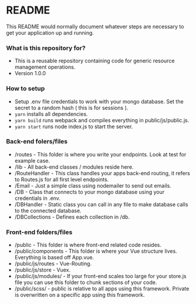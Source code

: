 # README #

This README would normally document whatever steps are necessary to get your application up and running.

### What is this repository for? ###

* This is a reusable repository containing code for generic resource management operations.
* Version 1.0.0

### How to setup ###

* Setup .env file credentials to work with your mongo database. Set the secret to a random hash ( this is for sessions ).
* `yarn` installs all dependencies.
* `yarn build` runs webpack and compiles everything in public/js/public.js.
* `yarn start` runs node index.js to start the server.

### Back-end folers/files ###
* /routes - This folder is where you write your endpoints. Look at test for example case.
* /lib - All back-end classes / modules reside here.
* /RouteHandler - This class handles your apps back-end routing, it refers to Routes.js for all first level endpoints.
* /Email - Just a simple class using nodemailer to send out emails.
* /DB - Class that connects to your mongo database using your credentials in .env.
* /DBHandler - Static class you can call in any file to make database calls to the connected database.
* /DBCollections - Defines each collection in /db.

### Front-end folders/files ###
* /public - This folder is where front-end related code resides.
* /public/components - This folder is where your Vue structure lives. Everything is based off App.vue.
* /public/js/routes - Vue-Routing.
* /public/js/store - Vuex.
* /public/js/modules/ - If your front-end scales too large for your store.js file you can use this folder to chunk sections of your code.
* /public/scss/ - public is relative to all apps using this framework. Private is overwritten on a specific app using this framework.